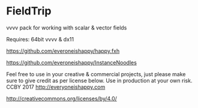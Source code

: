 # FieldTrip
vvvv pack for working with scalar &amp; vector fields

Requires: 
64bit vvvv & dx11

https://github.com/everoneishappy/happy.fxh

https://github.com/everoneishappy/InstanceNoodles


Feel free to use in your creative & commercial projects, just please make sure to give credit as per license below.  Use in production at your own risk.
CCBY 2017 http://everyoneishappy.com

http://creativecommons.org/licenses/by/4.0/
